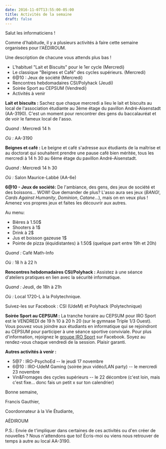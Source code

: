 ```yaml
---
date: 2016-11-07T13:55:00-05:00
title: Activités de la semaine
draft: false
---
```


Salut les informaticiens !

Comme d'habitude, il y a plusieurs activités à faire cette semaine organisées pour l'AÉDIROUM.

Une description de chacune vous attends plus bas !

* L'habituel "Lait et Biscuits" pour le 1er cycle (Mercredi)
* Le classique "Beignes et Café" des cycles supérieurs. (Mercredi)
* 6@10 : Jeux de société (Mercredi)
* Rencontres hebdomadaires CSI/Polyhack (Jeudi) 
* Soirée Sport au CEPSUM (Vendredi) 
* Activités à venir

**Lait et biscuits :**
Sachez que chaque mercredi a lieu le lait et biscuits au local de l'association étudiante au 3ème étage du pavillon André-Aisenstadt (AA-3190).
C'est un moment pour rencontrer des gens du baccalauréat et de voir le fameux local de l'asso.

*Quand :* Mercredi 14 h

*Où :* AA-3190

**Beignes et café :**
Le beigne et café s'adresse aux étudiants de la maîtrise et au doctorat qui souhaitent prendre une pause café bien méritée, tous les mercredi à 14 h 30 au 6ème étage du pavillon André-Aisenstadt.

*Quand :* Mercredi 14 h 30

*Où :* Salon Maurice-Labbé (AA-6e)  

**6@10 - Jeux de société:**
De l'ambiance, des gens, des jeux de société et des boissons...
WOW! Que demander de plus?
L'asso aura ses jeux (*BANG!*, *Cards Against Humanity*, *Dominion*, *Catane*...), mais on en veux plus !
Amenez vos propres jeux et faites les découvrir aux autres.

Au menu:

* Bières à 1.50$
* Shooters à 1$
* Drink à 2$
* Jus et boisson gazeuse 1$
* Pointe de pizza (équidistantes) à 1.50$ (quelque part entre 19h et 20h)

*Quand :* Café Math-Info

*Où :* 18 h à 22 h

**Rencontres hebdomadaires CSI/Polyhack :**
Assistez à une séance d'ateliers pratiques en lien avec la sécurité informatique.

*Quand :* Jeudi, de 18h à 21h

*Où :* Local 1720-L à la Polytechnique.

Suivez-les sur Facebook : CSI (UdeM) et Polyhack (Polytechnique)

**Soirée Sport au CEPSUM :**
La tranche horaire au CEPSUM pour IRO Sport est le VENDREDI de 19 h 10 à 20 h 20 (sur le gymnase Triple 1/3 Ouest).
Vous pouvez vous joindre aux étudiants en informatique qui se rejoindront au CEPSUM pour participer à une séance sportive conviviale.
Pour plus d'information, rejoignez le [groupe IRO Sport](//fb.com/groups/718762054920741) sur Facebook.
Soyez au rendez-vous chaque vendredi de la session. Plaisir garanti.

**Autres activités à venir :**

* 5@7 : IRO-PsychoEd -- le jeudi 17 novembre
* 6@10 : IRO-UdeM Gaming (soirée jeux vidéo/LAN party) -- le mercredi 23 novembre
* Vin&Fromages des cycles supérieurs -- le 22 décombre (c'est loin, mais c'est fixe... donc fais un petit x sur ton calendrier)

Bonne semaine,

Francis Gauthier,

Coordonnateur à la Vie Étudiante,

AÉDIROUM

P.S.: Envie de t'impliquer dans certaines de ces activités ou d'en créer de nouvelles ?
Nous n'attendons que toi!
Écris-moi ou viens nous retrouver de temps à autre au local AA-3190.
